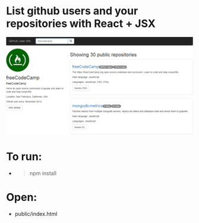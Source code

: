 # List github users and your repositories with React + JSX

![View this](app/assets/img.png)

# To run:
* > npm install

# Open:
* public/index.html
